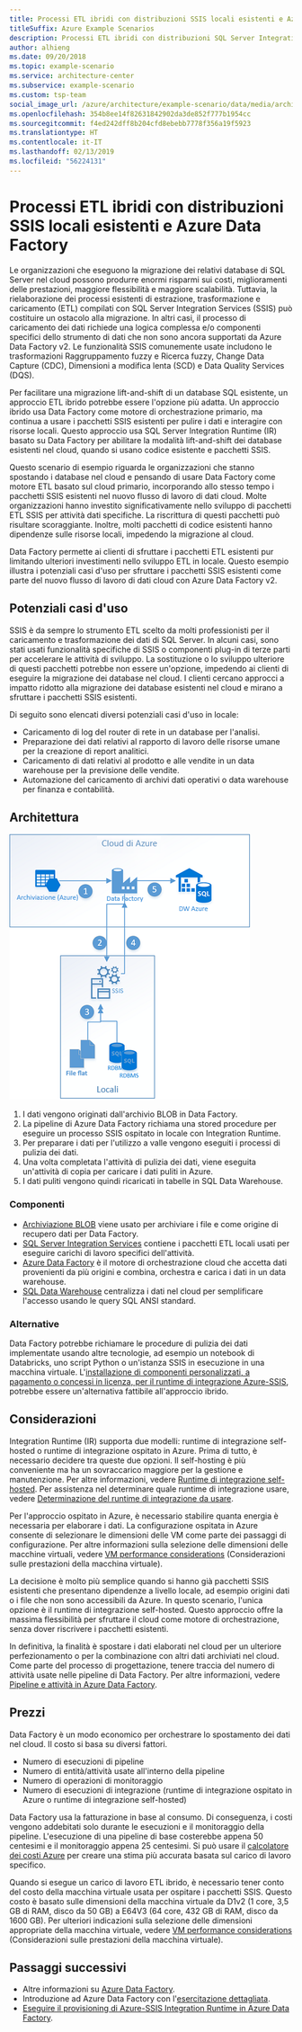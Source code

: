 ```yaml
---
title: Processi ETL ibridi con distribuzioni SSIS locali esistenti e Azure Data Factory
titleSuffix: Azure Example Scenarios
description: Processi ETL ibridi con distribuzioni SQL Server Integration Services (SSIS) locali esistenti e Azure Data Factory.
author: alhieng
ms.date: 09/20/2018
ms.topic: example-scenario
ms.service: architecture-center
ms.subservice: example-scenario
ms.custom: tsp-team
social_image_url: /azure/architecture/example-scenario/data/media/architecture-diagram-hybrid-etl-with-adf.png
ms.openlocfilehash: 354b8ee14f82631842902da3de852f777b1954cc
ms.sourcegitcommit: f4ed242dff8b204cfd8ebebb7778f356a19f5923
ms.translationtype: HT
ms.contentlocale: it-IT
ms.lasthandoff: 02/13/2019
ms.locfileid: "56224131"
---
```

# <a name="hybrid-etl-with-existing-on-premises-ssis-and-azure-data-factory"></a>Processi ETL ibridi con distribuzioni SSIS locali esistenti e Azure Data Factory

Le organizzazioni che eseguono la migrazione dei relativi database di SQL Server nel cloud possono produrre enormi risparmi sui costi, miglioramenti delle prestazioni, maggiore flessibilità e maggiore scalabilità. Tuttavia, la rielaborazione dei processi esistenti di estrazione, trasformazione e caricamento (ETL) compilati con SQL Server Integration Services (SSIS) può costituire un ostacolo alla migrazione. In altri casi, il processo di caricamento dei dati richiede una logica complessa e/o componenti specifici dello strumento di dati che non sono ancora supportati da Azure Data Factory v2. Le funzionalità SSIS comunemente usate includono le trasformazioni Raggruppamento fuzzy e Ricerca fuzzy, Change Data Capture (CDC), Dimensioni a modifica lenta (SCD) e Data Quality Services (DQS).

Per facilitare una migrazione lift-and-shift di un database SQL esistente, un approccio ETL ibrido potrebbe essere l'opzione più adatta. Un approccio ibrido usa Data Factory come motore di orchestrazione primario, ma continua a usare i pacchetti SSIS esistenti per pulire i dati e interagire con risorse locali. Questo approccio usa SQL Server Integration Runtime (IR) basato su Data Factory per abilitare la modalità lift-and-shift dei database esistenti nel cloud, quando si usano codice esistente e pacchetti SSIS.

Questo scenario di esempio riguarda le organizzazioni che stanno spostando i database nel cloud e pensando di usare Data Factory come motore ETL basato sul cloud primario, incorporando allo stesso tempo i pacchetti SSIS esistenti nel nuovo flusso di lavoro di dati cloud. Molte organizzazioni hanno investito significativamente nello sviluppo di pacchetti ETL SSIS per attività dati specifiche. La riscrittura di questi pacchetti può risultare scoraggiante. Inoltre, molti pacchetti di codice esistenti hanno dipendenze sulle risorse locali, impedendo la migrazione al cloud.

Data Factory permette ai clienti di sfruttare i pacchetti ETL esistenti pur limitando ulteriori investimenti nello sviluppo ETL in locale. Questo esempio illustra i potenziali casi d'uso per sfruttare i pacchetti SSIS esistenti come parte del nuovo flusso di lavoro di dati cloud con Azure Data Factory v2.

## <a name="potential-use-cases"></a>Potenziali casi d'uso

SSIS è da sempre lo strumento ETL scelto da molti professionisti per il caricamento e trasformazione dei dati di SQL Server. In alcuni casi, sono stati usati funzionalità specifiche di SSIS o componenti plug-in di terze parti per accelerare le attività di sviluppo. La sostituzione o lo sviluppo ulteriore di questi pacchetti potrebbe non essere un'opzione, impedendo ai clienti di eseguire la migrazione dei database nel cloud. I clienti cercano approcci a impatto ridotto alla migrazione dei database esistenti nel cloud e mirano a sfruttare i pacchetti SSIS esistenti.

Di seguito sono elencati diversi potenziali casi d'uso in locale:

- Caricamento di log del router di rete in un database per l'analisi.
- Preparazione dei dati relativi al rapporto di lavoro delle risorse umane per la creazione di report analitici.
- Caricamento di dati relativi al prodotto e alle vendite in un data warehouse per la previsione delle vendite.
- Automazione del caricamento di archivi dati operativi o data warehouse per finanza e contabilità.

## <a name="architecture"></a>Architettura

![Panoramica dell'architettura di un processo ETL ibrido con Azure Data Factory][architecture-diagram]

1. I dati vengono originati dall'archivio BLOB in Data Factory.
2. La pipeline di Azure Data Factory richiama una stored procedure per eseguire un processo SSIS ospitato in locale con Integration Runtime.
3. Per preparare i dati per l'utilizzo a valle vengono eseguiti i processi di pulizia dei dati.
4. Una volta completata l'attività di pulizia dei dati, viene eseguita un'attività di copia per caricare i dati puliti in Azure.
5. I dati puliti vengono quindi ricaricati in tabelle in SQL Data Warehouse.

### <a name="components"></a>Componenti

- [Archiviazione BLOB][docs-blob-storage] viene usato per archiviare i file e come origine di recupero dati per Data Factory.
- [SQL Server Integration Services][docs-ssis] contiene i pacchetti ETL locali usati per eseguire carichi di lavoro specifici dell'attività.
- [Azure Data Factory][docs-data-factory] è il motore di orchestrazione cloud che accetta dati provenienti da più origini e combina, orchestra e carica i dati in un data warehouse.
- [SQL Data Warehouse][docs-sql-data-warehouse] centralizza i dati nel cloud per semplificare l'accesso usando le query SQL ANSI standard.

### <a name="alternatives"></a>Alternative

Data Factory potrebbe richiamare le procedure di pulizia dei dati implementate usando altre tecnologie, ad esempio un notebook di Databricks, uno script Python o un'istanza SSIS in esecuzione in una macchina virtuale. L'[installazione di componenti personalizzati, a pagamento o concessi in licenza, per il runtime di integrazione Azure-SSIS](/azure/data-factory/how-to-develop-azure-ssis-ir-licensed-components), potrebbe essere un'alternativa fattibile all'approccio ibrido.

## <a name="considerations"></a>Considerazioni

Integration Runtime (IR) supporta due modelli: runtime di integrazione self-hosted o runtime di integrazione ospitato in Azure. Prima di tutto, è necessario decidere tra queste due opzioni. Il self-hosting è più conveniente ma ha un sovraccarico maggiore per la gestione e manutenzione. Per altre informazioni, vedere [Runtime di integrazione self-hosted](/azure/data-factory/concepts-integration-runtime#self-hosted-integration-runtime). Per assistenza nel determinare quale runtime di integrazione usare, vedere [Determinazione del runtime di integrazione da usare](/azure/data-factory/concepts-integration-runtime#determining-which-ir-to-use).

Per l'approccio ospitato in Azure, è necessario stabilire quanta energia è necessaria per elaborare i dati. La configurazione ospitata in Azure consente di selezionare le dimensioni delle VM come parte dei passaggi di configurazione. Per altre informazioni sulla selezione delle dimensioni delle macchine virtuali, vedere [VM performance considerations](/azure/cloud-services/cloud-services-sizes-specs#performance-considerations) (Considerazioni sulle prestazioni della macchina virtuale).

La decisione è molto più semplice quando si hanno già pacchetti SSIS esistenti che presentano dipendenze a livello locale, ad esempio origini dati o i file che non sono accessibili da Azure. In questo scenario, l'unica opzione è il runtime di integrazione self-hosted. Questo approccio offre la massima flessibilità per sfruttare il cloud come motore di orchestrazione, senza dover riscrivere i pacchetti esistenti.

In definitiva, la finalità è spostare i dati elaborati nel cloud per un ulteriore perfezionamento o per la combinazione con altri dati archiviati nel cloud. Come parte del processo di progettazione, tenere traccia del numero di attività usate nelle pipeline di Data Factory. Per altre informazioni, vedere [Pipeline e attività in Azure Data Factory](/azure/data-factory/concepts-pipelines-activities).

## <a name="pricing"></a>Prezzi

Data Factory è un modo economico per orchestrare lo spostamento dei dati nel cloud. Il costo si basa su diversi fattori.

- Numero di esecuzioni di pipeline
- Numero di entità/attività usate all'interno della pipeline
- Numero di operazioni di monitoraggio
- Numero di esecuzioni di integrazione (runtime di integrazione ospitato in Azure o runtime di integrazione self-hosted)

Data Factory usa la fatturazione in base al consumo. Di conseguenza, i costi vengono addebitati solo durante le esecuzioni e il monitoraggio della pipeline. L'esecuzione di una pipeline di base costerebbe appena 50 centesimi e il monitoraggio appena 25 centesimi. Si può usare il [calcolatore dei costi Azure](https://azure.microsoft.com/pricing/calculator/) per creare una stima più accurata basata sul carico di lavoro specifico.

Quando si esegue un carico di lavoro ETL ibrido, è necessario tener conto del costo della macchina virtuale usata per ospitare i pacchetti SSIS. Questo costo è basato sulle dimensioni della macchina virtuale da D1v2 (1 core, 3,5 GB di RAM, disco da 50 GB) a E64V3 (64 core, 432 GB di RAM, disco da 1600 GB). Per ulteriori indicazioni sulla selezione delle dimensioni appropriate della macchina virtuale, vedere [VM performance considerations](/azure/cloud-services/cloud-services-sizes-specs#performance-considerations) (Considerazioni sulle prestazioni della macchina virtuale).

## <a name="next-steps"></a>Passaggi successivi

- Altre informazioni su [Azure Data Factory](https://azure.microsoft.com/services/data-factory/).
- Introduzione ad Azure Data Factory con l'[esercitazione dettagliata](/azure/data-factory/#step-by-step-tutorials).
- [Eseguire il provisioning di Azure-SSIS Integration Runtime in Azure Data Factory](/azure/data-factory/tutorial-deploy-ssis-packages-azure).

<!-- links -->
[architecture-diagram]: ./media/architecture-diagram-hybrid-etl-with-adf.png
[small-pricing]: https://azure.com/e/
[medium-pricing]: https://azure.com/e/
[large-pricing]: https://azure.com/e/
[availability]: /azure/architecture/checklist/availability
[resource-groups]: /azure/azure-resource-manager/resource-group-overview
[resiliency]: /azure/architecture/resiliency/
[security]: /azure/security/
[scalability]: /azure/architecture/checklist/scalability
[docs-blob-storage]: /azure/storage/blobs/
[docs-data-factory]: /azure/data-factory/introduction
[docs-resource-groups]: /azure/azure-resource-manager/resource-group-overview
[docs-ssis]: /sql/integration-services/sql-server-integration-services
[docs-sql-data-warehouse]: /azure/sql-data-warehouse/sql-data-warehouse-overview-what-is

